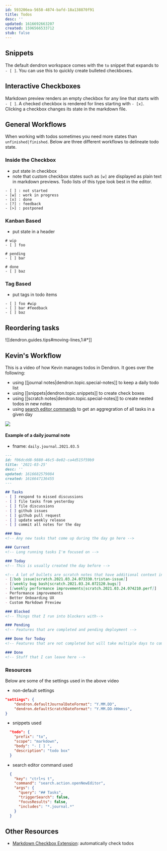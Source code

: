 ```yaml
---
id: 593206ea-5658-4874-bafd-18a138870f91
title: Todos
desc: ''
updated: 1616692663207
created: 1596566533712
stub: false
---
```

## Snippets

The default dendron workspace comes with the `to` snippet that expands to `- [ ]`. You can use this to quickly create bulleted checkboxes. 

## Interactive Checkboxes

Markdown preview renders an empty checkbox for any line that starts with `- [ ]`. A checked checkbox is rendered for lines starting with `- [x]`. Clicking a checkbox changes its state in the markdown file.

## General Workflows

When working with todos sometimes you need more states than `unfinished|finished`. Below are three different workflows to delineate todo state. 

### Inside the Checkbox

- put state in checkbox
- note that custom checkbox states such as `[w]` are displayed as plain text in markdown previews. Todo lists of this type look best in the editor.

```
- [ ] : not started
- [w] : work in progress
- [x] : done
- [?] : feedback
- [>] : postponed
```

### Kanban Based

- put state in a header

```
# wip
- [ ] foo

# pending
- [ ] bar

# done
- [ ] baz
```

### Tag Based

- put tags in todo items

```
- [ ] foo #wip
- [ ] bar #feedback
- [ ] baz
```

## Reordering tasks

![[dendron.guides.tips#moving-lines,1:#*]]

## Kevin's Workflow

This is a video of how Kevin manages todos in Dendron. It goes over the following:

- using [[journal notes|dendron.topic.special-notes]] to keep a daily todo list
- using [[snippets|dendron.topic.snippets]] to create check boxes
- using [[scratch notes|dendron.topic.special-notes]] to create nested todos in new notes
- using [search editor commands](https://code.visualstudio.com/updates/v1_47#_new-search-editor-command-arguments) to get an aggregration of all tasks in a given day

<a href="https://www.loom.com/share/88cfdc3e900a4f4eadf7b14429e01d65"> 
<img style="" src="https://cdn.loom.com/sessions/thumbnails/88cfdc3e900a4f4eadf7b14429e01d65-with-play.gif"> 
</a>

#### Example of a daily journal note

- fname: `daily.journal.2021.03.5`

```md
---
id: f06dcdd8-9880-46c5-8e02-ca4d515f59b9
title: '2021-03-25'
desc: ''
updated: 1616682579084
created: 1616647136455
---

## Tasks
- [ ] respond to missed discussions
- [ ] file tasks from yesterday
- [ ] file discussions
- [ ] github issues
- [ ] github pull request
- [ ] update weekly release
- [ ] commit all notes for the day

### New
<!-- Any new tasks that come up during the day go here -->

### Current
<!-- Long running tasks I'm focused on -->

### Today
<!-- This is usually created the day before -->

<!-- A lot of bullets are scratch notes that have additional context inside the note -->
- [[bob issue|scratch.2021.03.24.073330.tristan-issue]]
- [[weekly bug bash|scratch.2021.03.24.072120.bugs]]
- [[weekly performance improvements|scratch.2021.03.24.074210.perf]]
- Performance improvements
- Better Onboarding UX
- Custom Markdown Preview

### Blocked
<!-- Things that I run into blockers with-->

### Pending 
<!-- Features that are completed and pending deployment -->

### Done for Today
<!-- Features that are not completed but will take multiple days to complete -->

### Done
<!-- Stuff that I can leave here -->
```

### Resources

Below are some of the settings used in the above video

- non-default settings

```json
"settings": {
    "dendron.defaultJournalDateFormat": "Y.MM.DD",
    "dendron.defaultScratchDateFormat": "Y.MM.DD-HHmmss",
}
```

- snippets used

```json
  "todo": {
    "prefix": "to",
    "scope": "markdown",
    "body": "- [ ] ",
    "description": "todo box"
  }
```

- search editor command used

```json
  {
    "key": "ctrl+s t",
    "command": "search.action.openNewEditor",
    "args": {
      "query": "## Tasks",
      "triggerSearch": false,
      "focusResults": false,
      "includes": "*.journal.*"
    }
  }
```

## Other Resources

- [Markdown Checkbox Extension](https://marketplace.visualstudio.com/items?itemName=PKief.markdown-checkbox): automatically check todos

